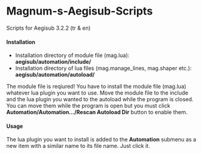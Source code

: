 # Magnum-s-Aegisub-Scripts
Scripts for Aegisub 3.2.2 (tr &amp; en)

#### Installation
* Installation directory of module file (mag.lua): **aegisub/automation/include/**
* Installation directory of lua files (mag.manage_lines, mag.shaper etc.): **aegisub/automation/autoload/**

The module file is reqiured! You have to install the module file (mag.lua) whatever lua plugin you want to use. Move the module file to the include and the lua plugin you wanted to the autoload while the program is closed. You can move them while the program is open but you must click **Automation/Automation.../Rescan Autoload Dir** button to enable them.

#### Usage
The lua plugin you want to install is added to the **Automation** submenu as a new item with a similar name to its file name. Just click it.
